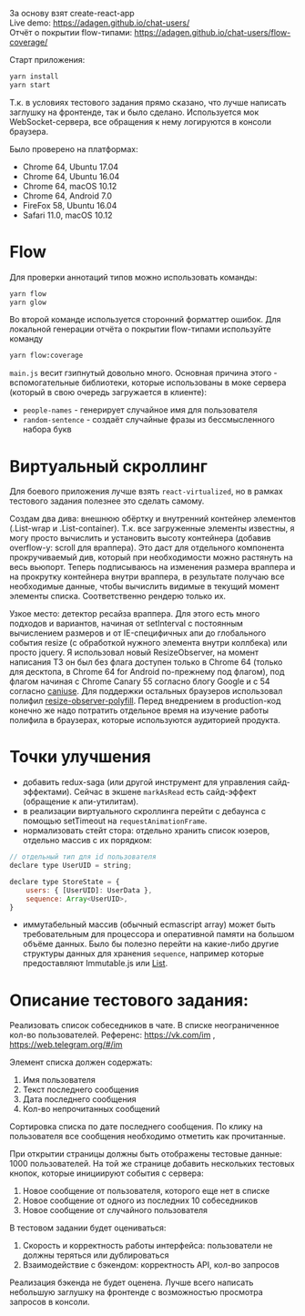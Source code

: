 За основу взят create-react-app  
Live demo: https://adagen.github.io/chat-users/  
Отчёт о покрытии flow-типами: https://adagen.github.io/chat-users/flow-coverage/  
  
Старт приложения:
```bash
yarn install
yarn start
```
Т.к. в условиях тестового задания прямо сказано, что лучше написать заглушку на фронтенде, так и было сделано. Используется мок WebSocket-сервера, все обращения к нему логируются в консоли браузера.
  
Было проверено на платформах:
* Chrome 64, Ubuntu 17.04
* Chrome 64, Ubuntu 16.04
* Chrome 64, macOS 10.12
* Chrome 64, Android 7.0
* FireFox 58, Ubuntu 16.04
* Safari 11.0, macOS 10.12

Flow
====
Для проверки аннотаций типов можно использовать команды:
```bash
yarn flow
yarn glow
```
Во второй команде используется сторонний форматтер ошибок.
Для локальной генерации отчёта о покрытии flow-типами используйте команду
```bash
yarn flow:coverage
```

`main.js` весит гзипнутый довольно много. Основная причина этого - вспомогательные библиотеки, которые использованы в моке сервера (который в свою очередь загружается в клиенте):
* `people-names` - генерирует случайное имя для пользователя
* `random-sentence` - создаёт случайные фразы из бессмысленного набора букв

Виртуальный скроллинг
=====================
Для боевого приложения лучше взять `react-virtualized`, но в рамках тестового задания полезнее это сделать самому.


Создам два дива: внешнюю обёртку и внутренний контейнер элементов (.List-wrap и .List-container).
Т.к. все загруженные элементы известны, я могу просто вычислить и установить высоту контейнера
(добавив overflow-y: scroll для враппера). Это даст для отдельного компонента прокручиваемый див,
который при необходимости можно растянуть на весь вьюпорт.
Теперь подписываюсь на изменения размера враппера и на прокрутку контейнера внутри враппера,
в результате получаю все необходимые данные, чтобы вычислить видимые в текущий момент элементы списка.
Соответственно рендерю только их.

Узкое место: детектор ресайза враппера. Для этого есть много подходов и вариантов,
начиная от setInterval с постоянным вычислением размеров и от IE-специфичных апи
до глобального события resize (с обработкой нужного элемента внутри коллбека) или просто jquery.
Я использовал новый ResizeObserver, на момент написания ТЗ он был без флага доступен только в Chrome 64
(только для десктопа, в Chrome 64 for Android по-прежнему под флагом),
под флагом начиная с Chrome Canary 55 согласно блогу Google и с 54 согласно [caniuse](https://caniuse.com/resizeobserver).
Для поддержки остальных браузеров использовал полифил
[resize-observer-polyfill](https://www.npmjs.com/package/resize-observer-polyfill).
Перед внедрением в production-код конечно же надо потратить отдельное время
на изучение работы полифила в браузерах, которые используются аудиторией продукта.


Точки улучшения
===============
* добавить redux-saga (или другой инструмент для управления сайд-эффектами). Сейчас в экшене `markAsRead` есть сайд-эффект (обращение к апи-утилитам).
* в реализации виртуального скроллинга перейти с дебаунса с помощью setTimeout на `requestAnimationFrame`.
* нормализовать стейт стора: отдельно хранить список юзеров, отдельно массив с их порядком:
```javascript
// отдельный тип для id пользователя
declare type UserUID = string;

declare type StoreState = {
    users: { [UserUID]: UserData },
    sequence: Array<UserUID>,
}
```
* иммутабельный массив (обычный ecmascript array) может быть требовательным для процессора и оперативной памяти на большом объёме данных. Было бы полезно перейти на какие-либо другие структуры данных для хранения `sequence`, например которые предоставляют Immutable.js или [List](https://www.npmjs.com/package/list).


Описание тестового задания:
===========================

Реализовать список собеседников в чате. В списке неограниченное кол-во пользователей.
Референс: https://vk.com/im , https://web.telegram.org/#/im

Элемент списка должен содержать:
1. Имя пользователя
2. Текст последнего сообщения
3. Дата последнего сообщения
4. Кол-во непрочитанных сообщений

Сортировка списка по дате последнего сообщения.
По клику на пользователя все сообщения необходимо отметить как прочитанные.

При открытии страницы должны быть отображены тестовые данные: 1000 пользователей.
На той же странице добавить нескольких тестовых кнопок, которые инициируют события с сервера:
1. Новое сообщение от пользователя, которого еще нет в списке
2. Новое сообщение от одного из последних 10 собеседников
3. Новое сообщение от случайного пользователя

В тестовом задании будет оцениваться:
1. Скорость и корректность работы интерфейса: пользователи не должны теряться или дублироваться
2. Взаимодействие с бэкендом: корректность API, кол-во запросов

Реализация бэкенда не будет оценена.
Лучше всего написать небольшую заглушку на фронтенде с возможностью просмотра запросов в консоли.
